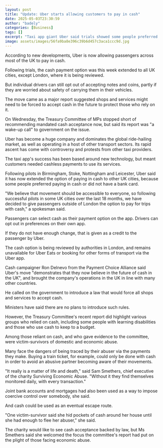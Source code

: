 ```yaml
---
layout: post
title: "Update: Uber starts allowing customers to pay in cash"
date: 2025-05-03T23:30:59
author: "badely"
categories: [Business]
tags: []
excerpt: "Taxi app giant Uber said trials showed some people preferred paying in cash or did not have a bank card."
image: assets/images/56fa9ba8e396c39b6d457c3aca1ccc9d.jpg
---
```


According to new developments, Uber is now allowing passengers across most of the UK to pay in cash.

Following trials, the cash payment option was this week extended to all UK cities, except London, where it is being reviewed.

But individual drivers can still opt out of accepting notes and coins, partly if they are worried about safety of carrying them in their vehicles.

The move came as a major report suggested shops and services might need to be forced to accept cash in the future to protect those who rely on it.

On Wednesday, the Treasury Committee of MPs stopped short of recommending mandated cash acceptance now, but said its report was "a wake-up call" to government on the issue.

Uber has become a huge company and dominates the global ride-hailing market, as well as operating in a host of other transport sectors. Its rapid ascent has come with controversy and protests from other taxi providers.

The taxi app's success has been based around new technology, but meant customers needed cashless payments to use its services.

Following pilots in Birmingham, Stoke, Nottingham and Leicester, Uber said it has now extended the option of paying in cash to other UK cities, because some people preferred paying in cash or did not have a bank card.

"We believe that movement should be accessible to everyone, so following successful pilots in some UK cities over the last 18 months, we have decided to give passengers outside of London the option to pay for trips with cash," a spokesman said.

Passengers can select cash as their payment option on the app. Drivers can opt out in preferences on their own app.

If they do not have enough change, that is given as a credit to the passenger by Uber.

The cash option is being reviewed by authorities in London, and remains unavailable for Uber Eats or booking for other forms of transport via the Uber app.

Cash campaigner Ron Delnevo from the Payment Choice Alliance said Uber's move "demonstrates that they now believe in the future of cash in the UK", and brought the company's operations in the UK in line with many other countries.

He called on the government to introduce a law that would force all shops and services to accept cash.

Ministers have said there are no plans to introduce such rules.

However, the Treasury Committee's recent report did highlight various groups who relied on cash, including some people with learning disabilities and those who use cash to keep to a budget.

Among those reliant on cash, and who gave evidence to the committee, were victim-survivors of domestic and economic abuse.

Many face the dangers of being traced by their abuser via the payments they make. Buying a train ticket, for example, could only be done with cash in order to avoid an abusive partner becoming aware of their movements.

"It really is a matter of life and death," said Sam Smethers, chief executive of the charity Surviving Economic Abuse. "Without it they find themselves monitored daily, with every transaction."

Joint bank accounts and mortgages had also been used as a way to impose coercive control over somebody, she said.

And cash could be used as an eventual escape route.

"One victim-survivor said she hid pockets of cash around her house until she had enough to flee her abuser," she said.

The charity would like to see cash acceptance backed by law, but Ms Smethers said she welcomed the focus the committee's report had put on the plight of those facing economic abuse.

